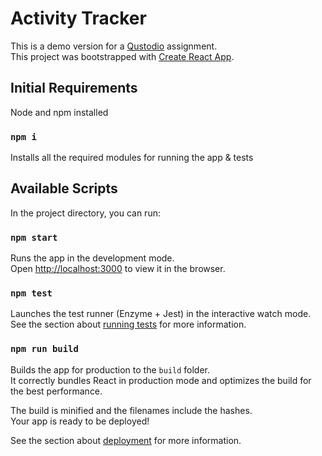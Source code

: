 # Activity Tracker

This is a demo version for a [Qustodio](https://www.qustodio.com/) assignment.\
This project was bootstrapped with [Create React App](https://github.com/facebook/create-react-app).


## Initial Requirements
Node and npm installed

### `npm i`

Installs all the required modules for running the app & tests
## Available Scripts

In the project directory, you can run:

### `npm start`

Runs the app in the development mode.\
Open [http://localhost:3000](http://localhost:3000) to view it in the browser.

### `npm test`

Launches the test runner (Enzyme + Jest) in the interactive watch mode.\
See the section about [running tests](https://facebook.github.io/create-react-app/docs/running-tests) for more information.

### `npm run build`

Builds the app for production to the `build` folder.\
It correctly bundles React in production mode and optimizes the build for the best performance.

The build is minified and the filenames include the hashes.\
Your app is ready to be deployed!

See the section about [deployment](https://facebook.github.io/create-react-app/docs/deployment) for more information.